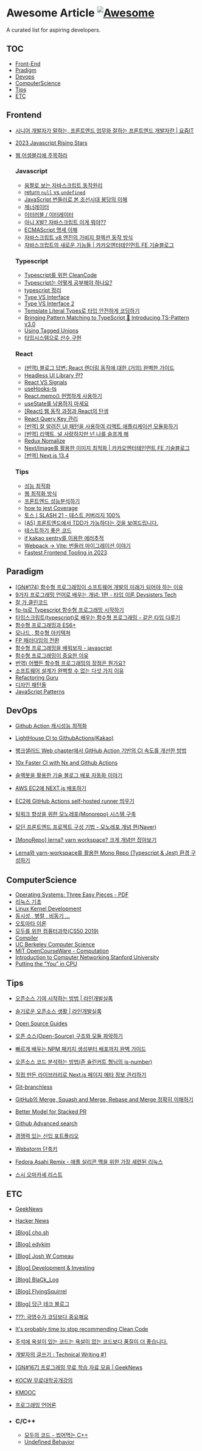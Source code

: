# Awesome Article [![Awesome](https://cdn.rawgit.com/sindresorhus/awesome/d7305f38d29fed78fa85652e3a63e154dd8e8829/media/badge.svg)](https://github.com/sindresorhus/awesome)

A curated list for aspiring developers.

## TOC

- [Front-End](#front-end)
- [Pradigm](#paradigm)
- [Devops](#devops)
- [ComputerScience](#computerscience)
- [Tips](#tips)
- [ETC](#etc)

## Frontend

- [시니어 개발자가 말하는, 프론트엔드 업무와 잘하는 프론트엔드 개발자란 | 요즘IT](https://yozm.wishket.com/magazine/detail/1294/)
- [2023 Javascript Rising Stars](https://risingstars.js.org/2023/en)
- [웹 어셈블리에 주목하라](https://medium.com/@yujso66/%EB%B2%88%EC%97%AD-%EC%9B%B9%EC%96%B4%EC%85%88%EB%B8%94%EB%A6%AC%EC%97%90-%EC%A3%BC%EB%AA%A9%ED%95%98%EB%9D%BC-280ff4e9ce01)

  ### Javascript

  - [움짤로 보는 자바스크립트 동작원리](https://kkangdda.tistory.com/78?category=830981)
  - [return `null` vs `undefined`](https://github.com/yeonjuan/dev-blog/blob/master/JavaScript/return-null-vs-undefined.md#%EC%98%A4%ED%94%88%EC%86%8C%EC%8A%A4-null-vs-undefined)
  - [JavaScript 번들러로 본 조선시대 붕당의 이해](https://wormwlrm.github.io/2020/08/12/History-of-JavaScript-Modules-and-Bundlers.html)
  - [제너레이터](https://ko.javascript.info/generators)
  - [이터러블 / 이터레이터](https://inpa.tistory.com/entry/JS-%F0%9F%93%9A-%EC%9D%B4%ED%84%B0%EB%9F%AC%EB%B8%94-%EC%9D%B4%ED%84%B0%EB%A0%88%EC%9D%B4%ED%84%B0-%F0%9F%92%AF%EC%99%84%EB%B2%BD-%EC%9D%B4%ED%95%B4)
  - [아니 X발? 자바스크립트 이게 뭐야??](https://github.com/denysdovhan/wtfjs/blob/master/README-kr.md)
  - [ECMAScript 명세 이해](https://ui.toast.com/posts/ko_20221116_1)
  - [자바스크립트 v8 엔진의 가비지 컬렉션 동작 방식](https://fe-developers.kakaoent.com/2022/220519-garbage-collection/)
  - [자바스크립트의 새로운 기능들 | 카카오엔터테인먼트 FE 기술블로그](https://fe-developers.kakaoent.com/2022/220728-es2022/)

  ### Typescript

  - [Typescript를 위한 CleanCode](https://738.github.io/clean-code-typescript/)
  - [Typescript는 어떻게 공부해야 하나요?](https://yozm.wishket.com/magazine/detail/1376/)
  - [typescript 정리](https://inpa.tistory.com/category/Language/TypeScript)
  - [Type VS Interface](https://medium.com/humanscape-tech/type-vs-interface-%EC%96%B8%EC%A0%9C-%EC%96%B4%EB%96%BB%EA%B2%8C-f36499b0de50)
  - [Type VS Interface 2](https://tecoble.techcourse.co.kr/post/2022-11-07-typeAlias-interface/)
  - [Template Literal Types로 타입 안전하게 코딩하기](https://toss.tech/article/template-literal-types)
  - [Bringing Pattern Matching to TypeScript 🎨 Introducing TS-Pattern v3.0](https://dev.to/gvergnaud/bringing-pattern-matching-to-typescript-introducing-ts-pattern-v3-0-o1k)
  - [Using Tagged Unions](https://greg-pabian.medium.com/using-tagged-unions-84705459107a)
  - [타입시스템으로 산수 구현](https://itchallenger.tistory.com/482)

  ### React

  - [(번역) 블로그 답변: React 렌더링 동작에 대한 (거의) 완벽한 가이드](https://velog.io/@superlipbalm/blogged-answers-a-mostly-complete-guide-to-react-rendering-behavior)
  - [Headless UI Library 란?](https://jbee.io/react/headless-concept/)
  - [React VS Signals](https://junghan92.medium.com/%EB%A6%AC%EC%95%A1%ED%8A%B8-vs-signals-10%EB%85%84%EC%9D%B4-%EC%A7%80%EB%82%9C-%EC%A7%80%EA%B8%88-89e5c648c2e8)
  - [useHooks-ts](https://usehooks-ts.com/react-hook/use-boolean)
  - [React.memo() 현명하게 사용하기](https://ui.toast.com/weekly-pick/ko_20190731)
  - [useState를 남용하지 마세요](https://www.philly.im/blog/dont-over-use-state)
  - [[React] 웹 동작 과정과 React의 탄생](https://velog.io/@juno7803/React%EA%B0%80-%ED%83%9C%EC%96%B4%EB%82%9C-%EB%B0%B0%EA%B2%BD)
  - [React Query Key 관리](https://www.zigae.com/react-query-key/)
  - [[번역] 잘 알려진 UI 패턴을 사용하여 리액트 애플리케이션 모듈화하기](https://velog.io/@eunbinn/modularizing-react-apps)
  - [[번역] 리액트, 널 사랑하지만 넌 나를 슬프게 해](https://velog.io/@eunbinn/react-i-love-you-but-youre-bringing-me-down?fbclid=IwAR1-5XmYt_xrdHk4nDNL8hmJpeKn5Kc5xytW607WuwPxg-8NeIojeAY0KQA)
  - [Redux Nomalize](https://jbee.io/react/react-redux-normalize/)
  - [Next/Image를 활용한 이미지 최적화 | 카카오엔터테인먼트 FE 기술블로그](https://fe-developers.kakaoent.com/2022/220714-next-image/)
  - [[번역] Next.js 13.4](https://velog.io/@typo/next.js-13.4)

  ### Tips

  - [성능 최적화](https://ui.toast.com/fe-guide/ko_PERFORMANCE)
  - [웹 최적화 방식](https://black7375.tistory.com/82)
  - [프론트엔드 성능분석하기](https://codingmoondoll.tistory.com/entry/%ED%94%84%EB%A1%A0%ED%8A%B8%EC%97%94%EB%93%9C-%EC%84%B1%EB%8A%A5-%EC%B5%9C%EC%A0%81%ED%99%94-Quick-Start-1)
  - [how to jest Coverage](https://www.daleseo.com/jest-coverage/)
  - [토스ㅣSLASH 21 - 테스트 커버리지 100%](https://www.youtube.com/watch?v=jdlBu2vFv58)
  - [[A5] 프론트엔드에서 TDD가 가능하다는 것을 보여드립니다.](https://www.youtube.com/watch?v=L1dtkLeIz-M&t=1729s)
  - [테스트하기 좋은 코드](https://jojoldu.tistory.com/680)
  - [if kakao sentry를 이용한 에러추적](https://if.kakao.com/2022/session/84)
  - [Webpack → Vite: 번들러 마이그레이션 이야기](https://engineering.ab180.co/stories/webpack-to-vite)
  - [Fastest Frontend Tooling in 2023](https://cpojer.net/posts/fastest-frontend-tooling-in-2022)

## Paradigm

- [[GN#174] 함수형 프로그래밍이 소프트웨어 개발의 미래가 되어야 하는 이유](https://news.hada.io/weekly/202245)
- [9가지 프로그래밍 언어로 배우는 개념: 1편 - 타입 이론 Devsisters Tech](https://tech.devsisters.com/posts/programming-languages-1-type-theory)
- [잘 가,클린코드](https://overreacted.io/ko/goodbye-clean-code/)
- [fp-ts로 Typescript 함수형 프로그래밍 시작하기](https://alstn2468.github.io/TypeScript/2021-04-21-fp-ts-0/)
- [타입스크립트(typescript)로 배우는 함수형 프로그래밍 - 같은 타입 다루기](https://itchallenger.tistory.com/388)
- [함수형 프로그래밍과 ES6+](https://www.youtube.com/watch?v=4sO0aWTd3yc&t=43s)
- [모나드 , 함수형 아키텍쳐](https://teamdable.github.io/techblog/Moand-and-Functional-Architecture)
- [FP 패러다임의 전환](https://kpug.github.io/fp-gitbook/Chapter1.html)
- [함수형 프로그래밍을 배워보자 - javascript](https://velog.io/@teo/functional-programming-study)
- [함수형 프로그래밍이 중요한 이유](https://parksb.github.io/papers-i-love/why-functional-programming-matters.html)
- [번역) 어쨌든 함수형 프로그래밍의 장점은 뭔가요?](https://junghan92.medium.com/%EB%B2%88%EC%97%AD-%EC%96%B4%EC%A8%8C%EB%93%A0-%ED%95%A8%E[…]%EC%A0%90%EC%9D%80-%EB%AD%94%EA%B0%80%EC%9A%94-a57f37872e4)
- [소프트웨어 설계가 완벽할 수 없는 다섯 가지 이유](https://swarchi.tistory.com/12)
- [Refactoring Guru](https://refactoring.guru/refactoring/what-is-refactoring)
- [디자인 패턴들](https://refactoring.guru/ko/design-patterns)
- [JavaScript Patterns](https://javascriptpatterns.vercel.app/patterns/design-patterns/introduction)

## DevOps

- [Github Action 캐시성능 최적화](https://www.daleseo.com/github-actions-cache/)
- [LightHouse CI to GithubActions(Kakao)](https://fe-developers.kakaoent.com/2022/220602-lighthouse-with-github-actions/)
- [뱅크샐러드 Web chapter에서 GitHub Action 기반의 CI 속도를 개선한 방법](https://blog.banksalad.com/tech/github-action-npm-cache/)
- [10x Faster CI with Nx and Github Actions](https://medium.com/emoteev-blog/10x-faster-ci-with-nx-and-github-actions-9a51fc4e82a6)

- [슬랙봇을 활용한 기술 블로그 배포 자동화 이야기](https://insight.infograb.net/blog/2024/01/10/slack-bot/)
- [AWS EC2에 NEXT.js 배포하기](https://velog.io/@yoondengo/AWS-EC2-%EC%9D%B8%EC%8A%A4%ED%84%B4%EC%8A%A4%EC%97%90-Next.js-%ED%94%84%EB%A1%9C%EC%A0%9D%ED%8A%B8-%EC%98%AC%EB%A0%A4%EB%B3%B4%EA%B8%B0#%EB%82%A8%EC%9D%98-%EC%BB%B4%ED%93%A8%ED%84%B0%EC%97%90-%EC%9D%B4%EA%B2%83-%EC%A0%80%EA%B2%83-%EA%B9%94%EA%B3%A0-%ED%94%84%EB%A1%9C%EC%A0%9D%ED%8A%B8%EB%8F%84-%EC%98%AC%EB%A6%AC%EA%B8%B0)
- [EC2에 GitHub Actions self-hosted runner 띄우기](https://wonny.space/writing/dev/github-actions-self-hosted-runnder-on-ec2)

- [팀워크 향상을 위한 모노레포(Monorepo) 시스템 구축](https://blog.mathpresso.com/%ED%8C%80%EC%9B%8C%ED%81%AC-%ED%96%A5%EC%83%81%EC%9D%84-%EC%9C%84%ED%95%9C-%EB%AA%A8%EB%85%B8%EB%A0%88%ED%8F%AC-monorepo-%EC%8B%9C%EC%8A%A4%ED%85%9C-%EA%B5%AC%EC%B6%95-3ae1b0112f1b)
- [모던 프론트엔드 프로젝트 구성 기법 - 모노레포 개념 편(Naver)](https://d2.naver.com/helloworld/0923884)
- [[MonoRepo] lerna? yarn workspace? 크게 개념만 잡아보기](https://simsimjae.medium.com/monorepo-lerna-yarn-workspace-%ED%81%AC%EA%B2%8C-%EA%B0%9C%EB%85%90%EB%A7%8C-%EC%9E%A1%EC%95%84%EB%B3%B4%EA%B8%B0-c58bc4ba31fe)
- [Lerna와 yarn-workspace를 활용한 Mono Repo (Typescript & Jest) 환경 구성하기](https://jojoldu.tistory.com/585)

## ComputerScience

- [Operating Systems: Three Easy Pieces - PDF](https://pages.cs.wisc.edu/~remzi/OSTEP/)
- [리눅스 기초](https://www.youtube.com/watch?v=tPWBF13JIVk&t=1s)
- [Linux Kernel Development](https://github.com/minnsane/TeachYourselfCS-KR)
- [동시성 , 병렬 , 비동기 ...](https://black7375.tistory.com/90)
- [오토마타 이론](https://m.blog.naver.com/bestowing?categoryNo=32)
- [모두를 위한 컴퓨터과학(CS50 2019)](https://m.boostcourse.org/cs112/intro)
- [Compiler](https://www.youtube.com/watch?v=MAG4ten4nAM&list=PLalDxVXf3NHertbSsvTLOLZz0T3FyCQnI)
- [UC Berkeley Computer Science](https://archive.org/details/ucberkeley-webcast-PL3E89002AA9B9879E?sort=-publicdate)
- [MIT OpenCourseWare - Computation](https://www.youtube.com/watch?v=nykOeWgQcHM&list=PLUl4u3cNGP63WbdFxL8giv4yhgdMGaZNA)
- [Introduction to Computer Networking Stanford University](https://www.youtube.com/playlist?list=PLvFG2xYBrYAQCyz4Wx3NPoYJOFjvU7g2Z)
- [Putting the “You” in CPU](https://cpu.land/)

## Tips

- [오픈소스 기여 시작하는 방법 | 라인개발실록](https://www.youtube.com/watch?v=v4bFCpP9BWk)
- [슬기로운 오픈소스 생활 | 라인개발실록](https://www.youtube.com/watch?v=2lL2eRQch2o)
- [Open Source Guides](https://opensource.guide/)
- [오픈 소스(Open-Source) 구조와 모듈 파악하기](https://kdydesign.github.io/2020/10/19/open-source-flow/)
- [빠르게 배우는 NPM 패키지 생성부터 배포까지 완벽 가이드](https://kdydesign.github.io/2020/08/28/npm-tutorial/#npm-node-package-manager)
- [오픈소스 코드 분석하는 방법(존 슐린커트 형님의 is-number)](https://www.youtube.com/watch?v=3gXGMvRko5E)
- [직접 만든 라이브러리로 Next.js 페이지 메타 정보 관리하기](https://www.blog.kcd.co.kr/%EC%A7%81%EC%A0%91-%EB%A7%8C%EB%93%A0-%EB%9D%BC%EC%9D%B4%EB%B8%8C%EB%9F%AC%EB%A6%AC%EB%A1%9C-next-js-%ED%8E%98%EC%9D%B4%EC%A7%80-%EB%A9%94%ED%83%80-%EC%A0%95%EB%B3%B4-%EA%B4%80%EB%A6%AC%ED%95%98%EA%B8%B0-4e71a830b41d)

- [Git-branchless](https://github.com/arxanas/git-branchless/wiki/Workflow:-divergent-development)
- [GitHub의 Merge, Squash and Merge, Rebase and Merge 정확히 이해하기](https://meetup.nhncloud.com/posts/122)
- [Better Model for Stacked PR](https://timothya.com/blog/git-stack/)
- [Github Advanced search](https://github.com/search/advanced)

- [경쟁력 있는 신입 포트폴리오](https://jojoldu.tistory.com/763)

- [Webstorm 단축키](<https://webisfree.com/2019-12-24/%EC%9B%B9%EC%8A%A4%ED%86%B0(webstorm)-ide-%EB%8B%A8%EC%B6%95%ED%82%A4-%EC%A0%95%EB%B3%B4-%EC%95%8C%EC%95%84%EB%B3%B4%EA%B8%B0>)
- [Fedora Asahi Remix - 애플 실리콘 맥을 위한 가장 세련된 리눅스](https://news.hada.io/topic?id=12438)

- [스시 오마카세 리스트](https://github.com/738/awesome-sushi)

## ETC

- [GeekNews](https://news.hada.io/)
- [Hacker News](https://news.ycombinator.com/)
- [[Blog] cho.sh](https://cho.sh/ko/)
- [[Blog] edykim](https://edykim.com/ko/archives/)
- [[Blog] Josh W Comeau](https://www.joshwcomeau.com/)
- [[Blog] Development & Investing](https://itchallenger.tistory.com/)
- [[Blog] BlaCk_Log](https://black7375.tistory.com/)
- [[Blog] FlyingSquirrel](https://flyingsquirrel.medium.com/)
- [[Blog] 당근 테크 블로그](https://medium.com/daangn)

- [???: 국영수가 코딩보다 중요해요](https://blog.kurcreative.com/kur2008300326)
- [It's probably time to stop recommending Clean Code](https://qntm.org/clean)
- [주석에 욕설이 있는 코드는 욕설이 없는 코드보다 품질이 더 좋습니다.](https://news.hada.io/topic?id=9662)
- [개발자의 글쓰기 : Technical Writing #1](https://devocean.sk.com/search/techBoardDetail.do?ID=165343)

- [[GN#167] 프로그래밍 무료 학습 자료 모음 | GeekNews](https://news.hada.io/weekly/202238)
- [KOCW 무료대학공개강의](http://www.kocw.net/home/index.do)
- [KMOOC](http://www.kmooc.kr/)
- [프로그래밍 언어론](http://www.kocw.net/home/search/kemView.do?kemId=1331791&ar=relateCourse)

- ### C/C++
  - [모두의 코드 - 씹어먹는 C++](https://modoocode.com/135)
  - [Undefined Behavior](https://dev.alliknow.info/posts/2023/5/undefined-behavior)
